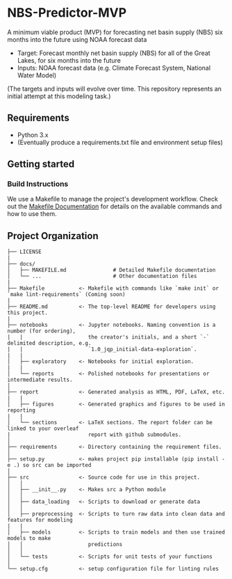 # NBS-Predictor-MVP
A minimum viable product (MVP) for forecasting net basin supply (NBS) six months into the future using NOAA forecast data

- Target: Forecast monthly net basin supply (NBS) for all of the Great Lakes, for six months into the future
- Inputs: NOAA forecast data (e.g. Climate Forecast System, National Water Model)

(The targets and inputs will evolve over time. This repository represents an initial attempt at this modeling task.)

## Requirements
- Python 3.x
- (Eventually produce a requirements.txt file and environment setup files)

## Getting started

### Build Instructions

We use a Makefile to manage the project's development workflow. Check out the [Makefile Documentation](docs/MAKEFILE.md) for details on the available commands and how to use them.

## Project Organization
```
├── LICENSE
|
├── docs/
│   ├── MAKEFILE.md               # Detailed Makefile documentation
│   └── ...                       # Other documentation files
|
├── Makefile           <- Makefile with commands like `make init` or `make lint-requirements` (Coming soon)
|
├── README.md          <- The top-level README for developers using this project.
|
├── notebooks          <- Jupyter notebooks. Naming convention is a number (for ordering),
|   |                     the creator's initials, and a short `-` delimited description, e.g.
|   |                     `1.0_jqp_initial-data-exploration`.
|   |  
│   ├── exploratory    <- Notebooks for initial exploration.
|   |  
│   └── reports        <- Polished notebooks for presentations or intermediate results.
│
├── report             <- Generated analysis as HTML, PDF, LaTeX, etc.
|   |  
│   ├── figures        <- Generated graphics and figures to be used in reporting
|   |  
│   └── sections       <- LaTeX sections. The report folder can be linked to your overleaf
|                         report with github submodules.
│
├── requirements       <- Directory containing the requirement files.
│
├── setup.py           <- makes project pip installable (pip install -e .) so src can be imported
│
├── src                <- Source code for use in this project.
│   │
│   ├── __init__.py    <- Makes src a Python module
│   │
│   ├── data_loading   <- Scripts to download or generate data
│   │
│   ├── preprocessing  <- Scripts to turn raw data into clean data and features for modeling
|   |
│   ├── models         <- Scripts to train models and then use trained models to make
│   │                     predictions
│   │
│   └── tests          <- Scripts for unit tests of your functions
│
└── setup.cfg          <- setup configuration file for linting rules
```

